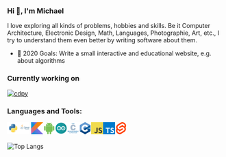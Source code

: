 ### Hi 👋, I'm Michael

I love exploring all kinds of problems, hobbies and skills. Be it Computer Architecture, Electronic Design, Math, Languages, Photographie, Art, etc., I try to understand them even better by writing software about them.

- 🥅 2020 Goals: Write a small interactive and educational website, e.g. about algorithms

### Currently working on
[![cdpy](https://github-readme-stats.vercel.app/api/pin/?username=michaelbrunn3r&repo=cdpy)](https://github.com/MichaelBrunn3r/cdpy)

### Languages and Tools:
<img align="left" alt="Python" width="28px" src="https://raw.githubusercontent.com/github/explore/80688e429a7d4ef2fca1e82350fe8e3517d3494d/topics/python/python.png" />

<img align="left" alt="Java" width="28px" src="https://raw.githubusercontent.com/github/explore/80688e429a7d4ef2fca1e82350fe8e3517d3494d/topics/java/java.png" />
<img align="left" alt="Kotlin" width="28px" src="https://raw.githubusercontent.com/github/explore/80688e429a7d4ef2fca1e82350fe8e3517d3494d/topics/kotlin/kotlin.png" />
<img align="left" alt="Android" width="28px" src="https://raw.githubusercontent.com/github/explore/80688e429a7d4ef2fca1e82350fe8e3517d3494d/topics/android/android.png" />

<img align="left" alt="Arduino" width="28px" src="https://raw.githubusercontent.com/github/explore/80688e429a7d4ef2fca1e82350fe8e3517d3494d/topics/arduino/arduino.png" />
<img align="left" alt="C" width="28px" src="https://raw.githubusercontent.com/github/explore/80688e429a7d4ef2fca1e82350fe8e3517d3494d/topics/c/c.png" />
<img align="left" alt="C++" width="28px" src="https://raw.githubusercontent.com/github/explore/80688e429a7d4ef2fca1e82350fe8e3517d3494d/topics/cpp/cpp.png" />

<img align="left" alt="Javascript" width="28px" src="https://raw.githubusercontent.com/github/explore/42198dc9113595ddd22cc12771bb719c8cf08b67/topics/javascript/javascript.png" />
<img align="left" alt="Typescript" width="28px" src="https://raw.githubusercontent.com/github/explore/42198dc9113595ddd22cc12771bb719c8cf08b67/topics/typescript/typescript.png" />
<img align="left" alt="Svelte" width="28px" src="https://raw.githubusercontent.com/github/explore/42198dc9113595ddd22cc12771bb719c8cf08b67/topics/svelte/svelte.png" />

<br>
<br>

![Top Langs](https://github-readme-stats.vercel.app/api/top-langs/?username=michaelbrunn3r&layout=compact)
